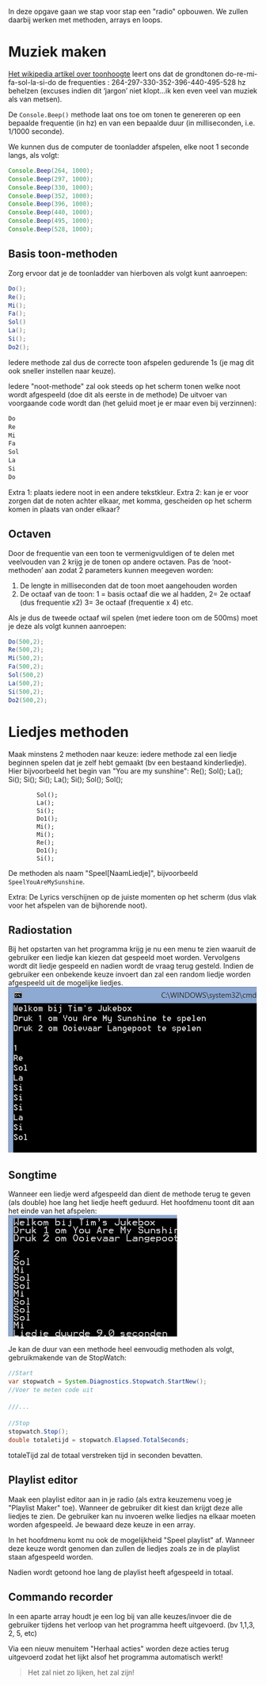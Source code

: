 
In deze opgave gaan we stap voor stap een "radio" opbouwen. We zullen daarbij werken met methoden, arrays en loops.

# Muziek maken
[Het wikipedia artikel over toonhoogte](http://nl.wikipedia.org/wiki/Toonhoogte) leert ons dat de grondtonen do-re-mi-fa-sol-la-si-do de frequenties : 264-297-330-352-396-440-495-528 hz behelzen (excuses indien dit ‘jargon’ niet klopt...ik ken even veel van muziek als van metsen).

De ``Console.Beep()`` methode laat ons toe om tonen te genereren op een bepaalde frequentie (in hz) en van een bepaalde duur (in milliseconden, i.e. 1/1000 seconde).

We kunnen dus de computer de toonladder afspelen, elke noot 1 seconde langs, als volgt:

```java
Console.Beep(264, 1000);
Console.Beep(297, 1000);
Console.Beep(330, 1000);
Console.Beep(352, 1000);
Console.Beep(396, 1000);
Console.Beep(440, 1000);
Console.Beep(495, 1000);
Console.Beep(528, 1000);
```

## Basis toon-methoden

Zorg ervoor dat je de toonladder van hierboven als volgt kunt aanroepen:

```java
Do();
Re();
Mi();
Fa();
Sol()
La();
Si();
Do2();
```

Iedere methode zal dus de correcte toon afspelen gedurende 1s (je mag dit ook sneller instellen naar keuze).

Iedere "noot-methode" zal ook steeds op het scherm tonen welke noot wordt afgespeeld (doe dit als eerste in de methode)
De uitvoer van voorgaande code wordt dan (het geluid moet je er maar even bij verzinnen):

```java
Do
Re
Mi
Fa
Sol
La
Si
Do
```

Extra 1: plaats iedere noot in een andere tekstkleur.
Extra 2: kan je er voor zorgen dat de noten achter elkaar, met komma, gescheiden op het scherm komen in plaats van onder elkaar?

## Octaven
Door  de frequentie van een toon te vermenigvuldigen of te delen met veelvouden van 2 krijg je de tonen op andere octaven.
Pas de ‘noot-methoden’ aan zodat 2 parameters kunnen meegeven worden:
1. De lengte in milliseconden dat de toon moet aangehouden worden
2. De octaaf van de toon: 1 = basis octaaf die we al hadden, 2= 2e octaaf (dus frequentie x2) 3= 3e octaaf (frequentie x 4) etc.

Als je dus de tweede octaaf wil spelen (met iedere toon om de 500ms)  moet je deze als volgt kunnen aanroepen:
```java
Do(500,2);
Re(500,2);
Mi(500,2);
Fa(500,2);
Sol(500,2)
La(500,2);
Si(500,2);
Do2(500,2);
```

# Liedjes methoden
Maak minstens 2 methoden naar keuze: iedere methode zal een liedje beginnen spelen dat je zelf hebt gemaakt (bv een bestaand kinderliedje).
Hier bijvoorbeeld het begin van "You are my sunshine":
            Re();
            Sol();
            La();
            Si();
            Si();
            Si();
            La();
            Si();
            Sol();
            Sol();


            Sol();
            La();
            Si();
            Do1();
            Mi();
            Mi();
            Re();
            Do1();
            Si();
De methoden als naam "Speel[NaamLiedje]", bijvoorbeeld ``SpeelYouAreMySunshine``.

Extra: De Lyrics verschijnen op de juiste momenten op het scherm (dus vlak voor het afspelen van de bijhorende noot).

## Radiostation
Bij het opstarten van het programma krijg je nu een menu te zien waaruit de gebruiker een liedje kan kiezen dat gespeeld moet worden. Vervolgens wordt dit liedje gespeeld en nadien wordt de vraag terug gesteld. Indien de gebruiker een onbekende keuze invoert dan zal een random liedje worden afgespeeld uit de mogelijke liedjes.
![](../../assets/Aallinone/jukebox1.png)

## Songtime
Wanneer een liedje werd afgespeeld dan dient de methode terug te geven (als double) hoe lang het liedje heeft geduurd. Het hoofdmenu toont dit aan het einde van het afspelen:
![](../../assets/Aallinone/jukebox2.png)

Je kan de duur van een methode heel eenvoudig methoden als volgt, gebruikmakende van de StopWatch:

```java
//Start
var stopwatch = System.Diagnostics.Stopwatch.StartNew();
//Voer te meten code uit

///...

//Stop
stopwatch.Stop();
double totaletijd = stopwatch.Elapsed.TotalSeconds;
```

totaleTijd zal de totaal verstreken tijd in seconden bevatten.

## Playlist editor
Maak een playlist editor aan in je radio (als extra keuzemenu voeg je "Playlist Maker" toe). Wanneer de gebruiker dit kiest dan krijgt deze alle liedjes te zien. De gebruiker kan nu invoeren welke liedjes na elkaar moeten worden afgespeeld. Je bewaard deze keuze in een array.


In het hoofdmenu komt nu ook de mogelijkheid "Speel playlist" af. Wanneer deze keuze wordt genomen dan zullen de liedjes zoals ze in de playlist staan afgespeeld worden.

Nadien wordt getoond hoe lang de playlist heeft afgespeeld in totaal.

## Commando recorder
In een aparte array houdt je een log bij van alle keuzes/invoer die de gebruiker tijdens het verloop van het programma heeft uitgevoerd. (bv 1,1,3, 2, 5, etc)

Via een nieuw menuitem "Herhaal acties" worden deze acties terug uitgevoerd zodat het lijkt alsof het programma automatisch werkt!

> Het zal niet zo lijken, het zal zijn!